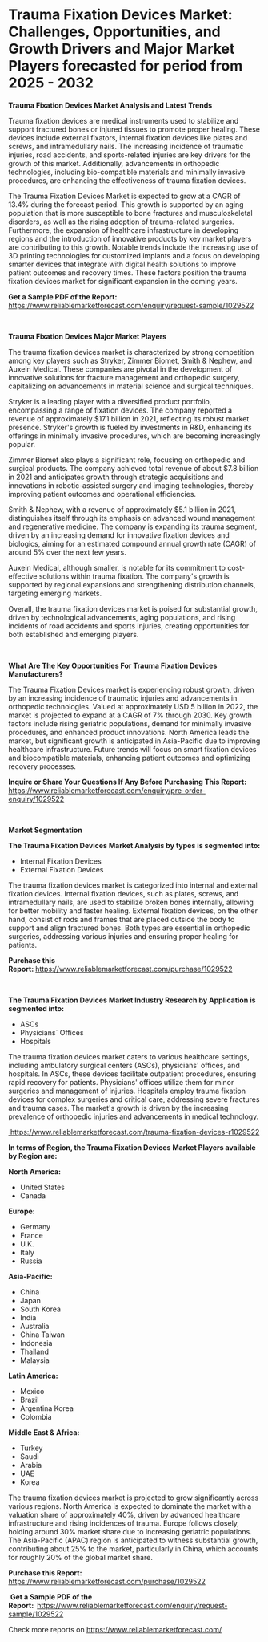 <p><h1>Trauma Fixation Devices Market: Challenges, Opportunities, and Growth Drivers and Major Market Players forecasted for period from 2025 - 2032</h1></p><p><strong>Trauma Fixation Devices Market Analysis and Latest Trends</strong></p>
<p><p>Trauma fixation devices are medical instruments used to stabilize and support fractured bones or injured tissues to promote proper healing. These devices include external fixators, internal fixation devices like plates and screws, and intramedullary nails. The increasing incidence of traumatic injuries, road accidents, and sports-related injuries are key drivers for the growth of this market. Additionally, advancements in orthopedic technologies, including bio-compatible materials and minimally invasive procedures, are enhancing the effectiveness of trauma fixation devices.</p><p>The Trauma Fixation Devices Market is expected to grow at a CAGR of 13.4% during the forecast period. This growth is supported by an aging population that is more susceptible to bone fractures and musculoskeletal disorders, as well as the rising adoption of trauma-related surgeries. Furthermore, the expansion of healthcare infrastructure in developing regions and the introduction of innovative products by key market players are contributing to this growth. Notable trends include the increasing use of 3D printing technologies for customized implants and a focus on developing smarter devices that integrate with digital health solutions to improve patient outcomes and recovery times. These factors position the trauma fixation devices market for significant expansion in the coming years.</p></p>
<p><strong>Get a Sample PDF of the Report:&nbsp;</strong> <a href="https://www.reliablemarketforecast.com/enquiry/request-sample/1029522?utm_campaign=3567&utm_medium=2&utm_source=Github&utm_content=ia&utm_term=21032025&utm_id=trauma-fixation-devices">https://www.reliablemarketforecast.com/enquiry/request-sample/1029522</a></p>
<p>&nbsp;</p>
<p><strong>Trauma Fixation Devices Major Market Players</strong></p>
<p><p>The trauma fixation devices market is characterized by strong competition among key players such as Stryker, Zimmer Biomet, Smith & Nephew, and Auxein Medical. These companies are pivotal in the development of innovative solutions for fracture management and orthopedic surgery, capitalizing on advancements in material science and surgical techniques. </p><p>Stryker is a leading player with a diversified product portfolio, encompassing a range of fixation devices. The company reported a revenue of approximately $17.1 billion in 2021, reflecting its robust market presence. Stryker's growth is fueled by investments in R&D, enhancing its offerings in minimally invasive procedures, which are becoming increasingly popular.</p><p>Zimmer Biomet also plays a significant role, focusing on orthopedic and surgical products. The company achieved total revenue of about $7.8 billion in 2021 and anticipates growth through strategic acquisitions and innovations in robotic-assisted surgery and imaging technologies, thereby improving patient outcomes and operational efficiencies.</p><p>Smith & Nephew, with a revenue of approximately $5.1 billion in 2021, distinguishes itself through its emphasis on advanced wound management and regenerative medicine. The company is expanding its trauma segment, driven by an increasing demand for innovative fixation devices and biologics, aiming for an estimated compound annual growth rate (CAGR) of around 5% over the next few years.</p><p>Auxein Medical, although smaller, is notable for its commitment to cost-effective solutions within trauma fixation. The company's growth is supported by regional expansions and strengthening distribution channels, targeting emerging markets.</p><p>Overall, the trauma fixation devices market is poised for substantial growth, driven by technological advancements, aging populations, and rising incidents of road accidents and sports injuries, creating opportunities for both established and emerging players.</p></p>
<p>&nbsp;</p>
<p><strong>What Are The Key Opportunities For Trauma Fixation Devices Manufacturers?</strong></p>
<p><p>The Trauma Fixation Devices market is experiencing robust growth, driven by an increasing incidence of traumatic injuries and advancements in orthopedic technologies. Valued at approximately USD 5 billion in 2022, the market is projected to expand at a CAGR of 7% through 2030. Key growth factors include rising geriatric populations, demand for minimally invasive procedures, and enhanced product innovations. North America leads the market, but significant growth is anticipated in Asia-Pacific due to improving healthcare infrastructure. Future trends will focus on smart fixation devices and biocompatible materials, enhancing patient outcomes and optimizing recovery processes.</p></p>
<p><strong>Inquire or Share Your Questions If Any Before Purchasing This Report:</strong> <a href="https://www.reliablemarketforecast.com/enquiry/pre-order-enquiry/1029522?utm_campaign=3567&utm_medium=2&utm_source=Github&utm_content=ia&utm_term=21032025&utm_id=trauma-fixation-devices">https://www.reliablemarketforecast.com/enquiry/pre-order-enquiry/1029522</a></p>
<p>&nbsp;</p>
<p><strong>Market Segmentation</strong></p>
<p><strong>The Trauma Fixation Devices Market Analysis by types is segmented into:</strong></p>
<p><ul><li>Internal Fixation Devices</li><li>External Fixation Devices</li></ul></p>
<p><p>The trauma fixation devices market is categorized into internal and external fixation devices. Internal fixation devices, such as plates, screws, and intramedullary nails, are used to stabilize broken bones internally, allowing for better mobility and faster healing. External fixation devices, on the other hand, consist of rods and frames that are placed outside the body to support and align fractured bones. Both types are essential in orthopedic surgeries, addressing various injuries and ensuring proper healing for patients.</p></p>
<p><strong>Purchase this Report:&nbsp;</strong><a href="https://www.reliablemarketforecast.com/purchase/1029522?utm_campaign=3567&utm_medium=2&utm_source=Github&utm_content=ia&utm_term=21032025&utm_id=trauma-fixation-devices">https://www.reliablemarketforecast.com/purchase/1029522</a></p>
<p>&nbsp;</p>
<p><strong>The Trauma Fixation Devices Market Industry Research by Application is segmented into:</strong></p>
<p><ul><li>ASCs</li><li>Physicians` Offices</li><li>Hospitals</li></ul></p>
<p><p>The trauma fixation devices market caters to various healthcare settings, including ambulatory surgical centers (ASCs), physicians' offices, and hospitals. In ASCs, these devices facilitate outpatient procedures, ensuring rapid recovery for patients. Physicians' offices utilize them for minor surgeries and management of injuries. Hospitals employ trauma fixation devices for complex surgeries and critical care, addressing severe fractures and trauma cases. The market's growth is driven by the increasing prevalence of orthopedic injuries and advancements in medical technology.</p></p>
<p><a href="https://www.reliablemarketforecast.com/trauma-fixation-devices-r1029522?utm_campaign=3567&utm_medium=2&utm_source=Github&utm_content=ia&utm_term=21032025&utm_id=trauma-fixation-devices">&nbsp;https://www.reliablemarketforecast.com/trauma-fixation-devices-r1029522</a></p>
<p><strong>In terms of Region, the Trauma Fixation Devices Market Players available by Region are:</strong></p>
<p>
    <p> <strong> North America: </strong>
        <ul>
            <li>United States</li>
            <li>Canada</li>
        </ul>
        </p> 
    <p> <strong> Europe: </strong>
        <ul>
            <li>Germany</li>
            <li>France</li>
            <li>U.K.</li>
            <li>Italy</li>
            <li>Russia</li>
        </ul>
        </p> 
    <p> <strong> Asia-Pacific: </strong>
        <ul>
            <li>China</li>
            <li>Japan</li>
            <li>South Korea</li>
            <li>India</li>
            <li>Australia</li>
            <li>China Taiwan</li>
            <li>Indonesia</li>
            <li>Thailand</li>
            <li>Malaysia</li>
        </ul>
        </p> 
    <p> <strong> Latin America: </strong>
        <ul>
            <li>Mexico</li>
            <li>Brazil</li>
            <li>Argentina Korea</li>
            <li>Colombia</li>
        </ul>
        </p> 
    <p> <strong> Middle East & Africa: </strong>
        <ul>
            <li>Turkey</li>
            <li>Saudi</li>
            <li>Arabia</li>
            <li>UAE</li>
            <li>Korea</li>
        </ul>
    </p>
    </p>
<p><p>The trauma fixation devices market is projected to grow significantly across various regions. North America is expected to dominate the market with a valuation share of approximately 40%, driven by advanced healthcare infrastructure and rising incidences of trauma. Europe follows closely, holding around 30% market share due to increasing geriatric populations. The Asia-Pacific (APAC) region is anticipated to witness substantial growth, contributing about 25% to the market, particularly in China, which accounts for roughly 20% of the global market share.</p></p>
<p><strong>Purchase this Report: </strong><a href="https://www.reliablemarketforecast.com/purchase/1029522?utm_campaign=3567&utm_medium=2&utm_source=Github&utm_content=ia&utm_term=21032025&utm_id=trauma-fixation-devices">https://www.reliablemarketforecast.com/purchase/1029522</a></p>
<p>&nbsp;<strong>Get a Sample PDF of the Report:&nbsp;&nbsp;</strong><a href="https://www.reliablemarketforecast.com/enquiry/request-sample/1029522?utm_campaign=3567&utm_medium=2&utm_source=Github&utm_content=ia&utm_term=21032025&utm_id=trauma-fixation-devices">https://www.reliablemarketforecast.com/enquiry/request-sample/1029522</a></p>
<p><strong></strong></p>
<p>Check more reports on <a href="https://www.reliablemarketforecast.com/?utm_campaign=3567&utm_medium=2&utm_source=Github&utm_content=ia&utm_term=21032025&utm_id=trauma-fixation-devices">https://www.reliablemarketforecast.com/</a></p>